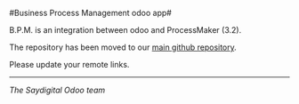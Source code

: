 #Business Process Management odoo app#

B.P.M. is an integration between odoo and ProcessMaker (3.2).

The repository has been moved to our [main github repository](https://github.com/saydigital/odoo_bpm). 

Please update your remote links.

___
_The Saydigital Odoo team_
